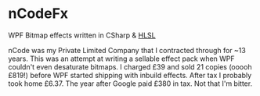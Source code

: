 # nCodeFx

WPF Bitmap effects written in CSharp & [HLSL](https://learn.microsoft.com/en-us/windows/win32/direct3dhlsl/dx-graphics-hlsl)

nCode was my Private Limited Company that I contracted through for ~13 years. This was an attempt at writing a sellable effect pack when WPF couldn't even desaturate bitmaps.
I charged £39 and sold 21 copies (ooooh £819!) before WPF started shipping with inbuild effects. After tax I probably took home £6.37. The year after Google paid £380 in tax. Not that I'm bitter.


